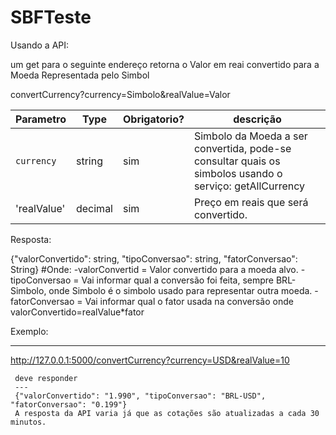 # SBFTeste

Usando a API:

um get para o seguinte endereço retorna o Valor em reai convertido para a Moeda Representada pelo Simbol

convertCurrency?currency=Simbolo&realValue=Valor

| Parametro       | Type     | Obrigatorio?  | descrição                                                                                                 |
| -------------   |----------|---------------|-----------------------------------------------------------------------------------------------------------|
| `currency`      | string   | sim           | Simbolo da Moeda a ser convertida, pode-se consultar quais os simbolos usando o serviço: getAllCurrency
| 'realValue'     | decimal  | sim           | Preço em reais que será convertido.

Resposta:

{"valorConvertido": string, "tipoConversao": string, "fatorConversao": String}
#Onde:
  -valorConvertid = Valor convertido para a moeda alvo.
  -tipoConversao  = Vai informar qual a conversão foi feita, sempre BRL-Simbolo, onde Simbolo é o simbolo usado para representar outra moeda.
  -fatorConversao = Vai informar qual o fator usada na conversão onde valorConvertido=realValue*fator
  
 Exemplo:
 
---
 http://127.0.0.1:5000/convertCurrency?currency=USD&realValue=10

```
 deve responder
 ---
 {"valorConvertido": "1.990", "tipoConversao": "BRL-USD", "fatorConversao": "0.199"}
 A resposta da API varia já que as cotações são atualizadas a cada 30 minutos.

```



